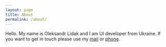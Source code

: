 ```yaml
---
layout: page
title: About
permalink: /about/
---
```


Hello. My name is Oleksandr Lidak and I am UI developer from Ukraine. If you want to get in touch please use my [mail](mailto:oleksandr.lidak@gmail.com) or [phone](tel:+380955890436).
